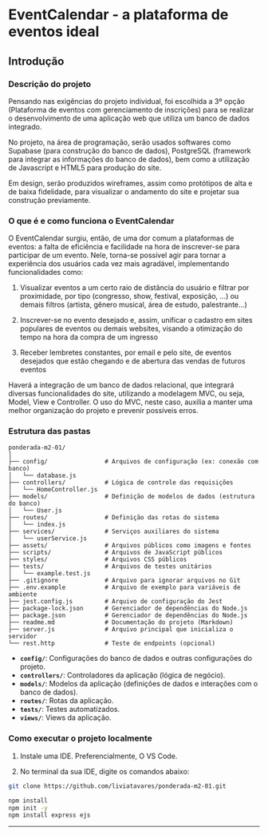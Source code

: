 # EventCalendar - a plataforma de eventos ideal

## Introdução

### Descrição do projeto

Pensando nas exigências do projeto individual, foi escolhida a 3º opção (Plataforma de eventos com gerenciamento de inscrições) para se realizar o desenvolvimento de uma aplicação web que utiliza um banco de dados integrado. 

No projeto, na área de programação, serão usados softwares como Supabase (para construção do banco de dados), PostgreSQL (framework para integrar as informações do banco de dados), bem como a utilização de Javascript e HTML5 para produção do site.

Em design, serão produzidos wireframes, assim como protótipos de alta e de baixa fidelidade, para visualizar o andamento do site e projetar sua construção previamente.

### O que é e como funciona o EventCalendar

O EventCalendar surgiu, então, de uma dor comum a plataformas de eventos: a falta de eficiência e facilidade na hora de inscrever-se para participar de um evento. Nele, torna-se possível agir para tornar a experiência dos usuários cada vez mais agradável, implementando funcionalidades como:

1. Visualizar eventos a um certo raio de distância do usuário e filtrar por proximidade, por tipo (congresso, show, festival, exposição, ...) ou demais filtros (artista, gênero musical, área de estudo, palestrante...)

2. Inscrever-se no evento desejado e, assim, unificar o cadastro em sites populares de eventos ou demais websites, visando a otimização do tempo na hora da compra de um ingresso

3. Receber lembretes constantes, por email e pelo site, de eventos desejados que estão chegando e de abertura das vendas de futuros eventos

Haverá a integração de um banco de dados relacional, que integrará diversas funcionalidades do site, utilizando a modelagem MVC, ou seja, Model, View e Controller. O uso do MVC, neste caso, auxilia a manter uma melhor organização do projeto e prevenir possíveis erros.

### Estrutura das pastas

```
ponderada-m2-01/
│
├── config/                # Arquivos de configuração (ex: conexão com banco)
│   └── database.js
├── controllers/           # Lógica de controle das requisições
│   └── HomeController.js
├── models/                # Definição de modelos de dados (estrutura do banco)
│   └── User.js
├── routes/                # Definição das rotas do sistema
│   └── index.js
├── services/              # Serviços auxiliares do sistema
│   └── userService.js
├── assets/                # Arquivos públicos como imagens e fontes
├── scripts/               # Arquivos de JavaScript públicos
├── styles/                # Arquivos CSS públicos
├── tests/                 # Arquivos de testes unitários
│   └── example.test.js
├── .gitignore             # Arquivo para ignorar arquivos no Git
├── .env.example           # Arquivo de exemplo para variáveis de ambiente
├── jest.config.js         # Arquivo de configuração do Jest
├── package-lock.json      # Gerenciador de dependências do Node.js
├── package.json           # Gerenciador de dependências do Node.js
├── readme.md              # Documentação do projeto (Markdown)
├── server.js              # Arquivo principal que inicializa o servidor
└── rest.http              # Teste de endpoints (opcional)
```

* **`config/`**: Configurações do banco de dados e outras configurações do projeto.
* **`controllers/`**: Controladores da aplicação (lógica de negócio).
* **`models/`**: Modelos da aplicação (definições de dados e interações com o banco de dados).
* **`routes/`**: Rotas da aplicação.
* **`tests/`**: Testes automatizados.
* **`views/`**: Views da aplicação.

### Como executar o projeto localmente

1. Instale uma IDE. Preferencialmente, O VS Code.
  
2. No terminal da sua IDE, digite os comandos abaixo:

```bash
git clone https://github.com/liviatavares/ponderada-m2-01.git

npm install
npm init -y
npm install express ejs
```

---
